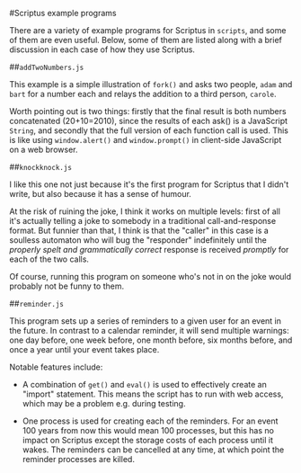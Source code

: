 #Scriptus example programs

There are a variety of example programs for Scriptus in `scripts`, and some of them are even useful. Below, some of them are listed along with a brief discussion in each case of how they use Scriptus.

##`addTwoNumbers.js`

This example is a simple illustration of `fork()` and asks two people, `adam` and `bart` for a number each and relays the addition to a third person, `carole`.

Worth pointing out is two things: firstly that the final result is both numbers concatenated (20+10=2010), since the results of each ask() is a JavaScript `String`, and secondly that the full version of each function call is used. This is like using `window.alert()` and `window.prompt()` in client-side JavaScript on a web browser.

##`knockknock.js`

I like this one not just because it's the first program for Scriptus that I didn't write, but also because it has a sense of humour.

At the risk of ruining the joke, I think it works on multiple levels: first of all it's actually telling a joke to somebody in a traditional call-and-response format. But funnier than that, I think is that the "caller" in this case is a soulless automaton who will bug the "responder" indefinitely until the *properly spelt and grammatically correct* response is received *promptly* for each of the two calls.

Of course, running this program on someone who's not in on the joke would probably not be funny to them.

##`reminder.js`

This program sets up a series of reminders to a given user for an event in the future. In contrast to a calendar reminder, it will send multiple warnings: one day before, one week before, one month before, six months before, and once a year until your event takes place.

Notable features include:

 * A combination of `get()` and `eval()` is used to effectively create an "import" statement. This means the script has to run with web access, which may be a problem e.g. during testing.

 * One process is used for creating each of the reminders. For an event 100 years from now this would mean 100 processes, but this has no impact on Scriptus except the storage costs of each process until it wakes. The reminders can be cancelled at any time, at which point the reminder processes are killed.

